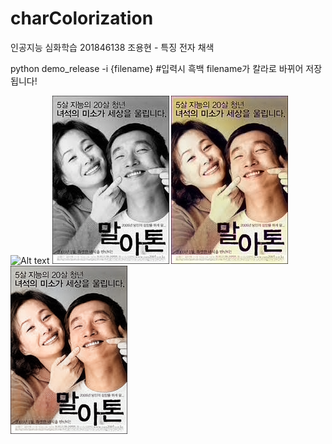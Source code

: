 # charColorization
인공지능 심화학습 201846138 조용현 - 특징 전자 채색

python demo_release -i {filename} #입력시 흑백 filename가 칼라로 바뀌어 저장됩니다!

![Alt text](1-Original.jpeg)
![Alt text](1-Gray.jpg)
![Alt text](1-ECCV16.png)
![Alt text](1-Output.png)
